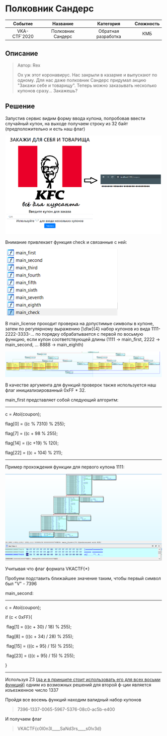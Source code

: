 # Полковник Сандерс



|   Событие    |     Название      |      Категория      | Сложность |
| :----------: | :---------------: | :-----------------: | :-------: |
| VKA-CTF`2020 | Полковник Сандерс | Обратная разработка |    КМБ    |

## Описание

> Автор: Rex
>
> Ох уж этот коронавирус. Нас закрыли в казарме и выпускают по одному.
> Для нас даже полковник Сандерс придумал акцию "Закажи себе и товарищу".
> Теперь можно заказывать несколько купонов сразу... Закажешь?

## Решение

Запустив сервис видим форму ввода купона, попробовав ввести случайный купон, на выходе получаем строку из 32 байт (предположительно и есть наш флаг)

![src00](src00.png)

Внимание привлекает функция check и связанные с ней:

![scr1](scr1.PNG)

В main_license проходит проверка на допустимые символы в купоне, затем по регулярному выражению [\\d\\w]{4} набор купонов из вида 1111-2222-3333-... по порядку обрабатывается с первой по восьмую функцию, если купон соответствующей длины (1111 -> main_first, 2222 -> main_second, ... 8888 -> main_eighth)

![image-20200606033842277](image-20200606033842277.png)

В качестве аргумента для функций проверок также используется наш флаг инициализированный 0xFF * 32. 

main_first представляет собой следующий алгоритм:

***
c = Atoi(coupon);

flag[0] = ((c % 7310) % 255);

flag[7] = ((c + 98 % 255);

flag[14] = ((c +19) % 120);

flag[22] = ((c + 104) % 211);

***

Пример прохождения функции для первого купона 1111:

![image-20200606041137600](image-20200606041137600.png)

Учитывая что флаг формата VKACTF{*}

Пробуем подставить ближайшее значение таким, чтобы первый символ был "V" - 7396

main_second:
***
c = Atoi(coupon);

if (c < 0xFF){

​	flag[1] = (((c + 30) / 18) % 255);

​	flag[8] = (((c + 34) / 28) % 255);

​	flag[15] = (((c + 95) / 15) % 255);

​	flag[23] = (((c + 95) / 15) % 255);

}

***

Используя Z3 <u>(да и в принципе стоит использовать его для всех восьми функций)</u> одним из возможных решений для второй ф-ции является изъезженное число 1337

Пройдя все восемь функций находим валидный набор купонов

> 7396-1337-0065-5967-5376-08c0-ac5b-e400

И получаем флаг

> VKACTF{c0l0n3l____SaNd3rs____s0lv3d}

